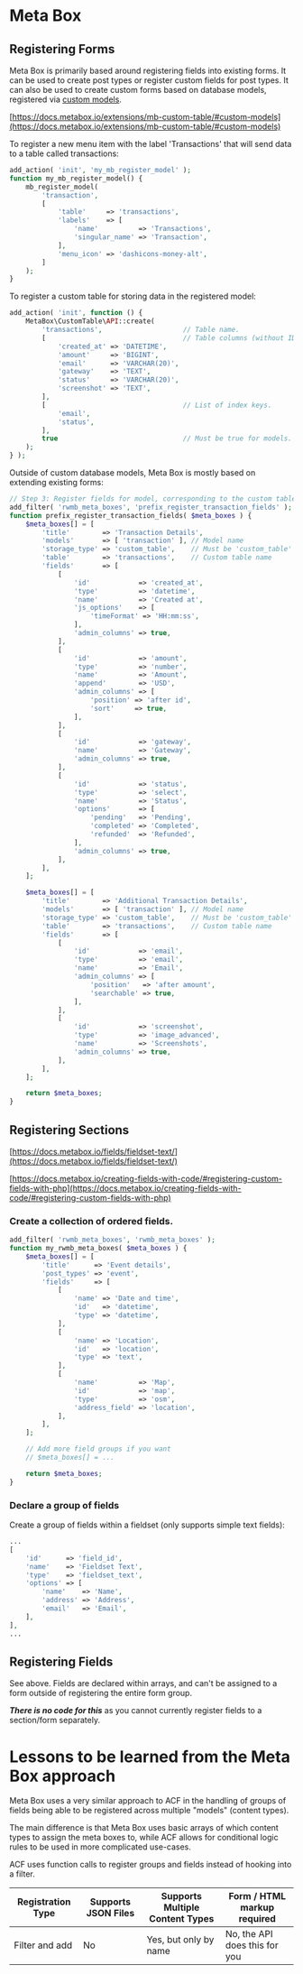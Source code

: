 # Meta Box

## Registering Forms

Meta Box is primarily based around registering fields into existing forms. It can be used to create post types or
register custom fields for post types. It can also be used to create custom forms based on database models, registered
via [custom models](https://docs.metabox.io/extensions/mb-custom-table/#custom-models).

[https://docs.metabox.io/extensions/mb-custom-table/#custom-models](https://docs.metabox.io/extensions/mb-custom-table/#custom-models)

To register a new menu item with the label 'Transactions' that will send data to a table called transactions:

```php
add_action( 'init', 'my_mb_register_model' );
function my_mb_register_model() {
	mb_register_model(
		'transaction',
		[
			'table'     => 'transactions',
			'labels'    => [
				'name'          => 'Transactions',
				'singular_name' => 'Transaction',
			],
			'menu_icon' => 'dashicons-money-alt',
		]
	);
}
```

To register a custom table for storing data in the registered model:

```php
add_action( 'init', function () {
	MetaBox\CustomTable\API::create(
		'transactions',                    // Table name.
		[                                  // Table columns (without ID).
			'created_at' => 'DATETIME',
			'amount'     => 'BIGINT',
			'email'      => 'VARCHAR(20)',
			'gateway'    => 'TEXT',
			'status'     => 'VARCHAR(20)',
			'screenshot' => 'TEXT',
		],
		[                                  // List of index keys.
			'email',
			'status',
		],
		true                               // Must be true for models.
	);
} );
```

Outside of custom database models, Meta Box is mostly based on extending existing forms:

```php
// Step 3: Register fields for model, corresponding to the custom table structure.
add_filter( 'rwmb_meta_boxes', 'prefix_register_transaction_fields' );
function prefix_register_transaction_fields( $meta_boxes ) {
	$meta_boxes[] = [
		'title'        => 'Transaction Details',
		'models'       => [ 'transaction' ], // Model name
		'storage_type' => 'custom_table',    // Must be 'custom_table'
		'table'        => 'transactions',    // Custom table name
		'fields'       => [
			[
				'id'            => 'created_at',
				'type'          => 'datetime',
				'name'          => 'Created at',
				'js_options'    => [
					'timeFormat' => 'HH:mm:ss',
				],
				'admin_columns' => true,
			],
			[
				'id'            => 'amount',
				'type'          => 'number',
				'name'          => 'Amount',
				'append'        => 'USD',
				'admin_columns' => [
					'position' => 'after id',
					'sort'     => true,
				],
			],
			[
				'id'            => 'gateway',
				'name'          => 'Gateway',
				'admin_columns' => true,
			],
			[
				'id'            => 'status',
				'type'          => 'select',
				'name'          => 'Status',
				'options'       => [
					'pending'   => 'Pending',
					'completed' => 'Completed',
					'refunded'  => 'Refunded',
				],
				'admin_columns' => true,
			],
		],
	];

	$meta_boxes[] = [
		'title'        => 'Additional Transaction Details',
		'models'       => [ 'transaction' ], // Model name
		'storage_type' => 'custom_table',    // Must be 'custom_table'
		'table'        => 'transactions',    // Custom table name
		'fields'       => [
			[
				'id'            => 'email',
				'type'          => 'email',
				'name'          => 'Email',
				'admin_columns' => [
					'position'   => 'after amount',
					'searchable' => true,
				],
			],
			[
				'id'            => 'screenshot',
				'type'          => 'image_advanced',
				'name'          => 'Screenshots',
				'admin_columns' => true,
			],
		],
	];

	return $meta_boxes;
}
```

## Registering Sections

[https://docs.metabox.io/fields/fieldset-text/](https://docs.metabox.io/fields/fieldset-text/)

[https://docs.metabox.io/creating-fields-with-code/#registering-custom-fields-with-php](https://docs.metabox.io/creating-fields-with-code/#registering-custom-fields-with-php)

### Create a collection of ordered fields.

```php
add_filter( 'rwmb_meta_boxes', 'rwmb_meta_boxes' );
function my_rwmb_meta_boxes( $meta_boxes ) {
	$meta_boxes[] = [
		'title'      => 'Event details',
		'post_types' => 'event',
		'fields'     => [
			[
				'name' => 'Date and time',
				'id'   => 'datetime',
				'type' => 'datetime',
			],
			[
				'name' => 'Location',
				'id'   => 'location',
				'type' => 'text',
			],
			[
				'name'          => 'Map',
				'id'            => 'map',
				'type'          => 'osm',
				'address_field' => 'location',
			],
		],
	];

	// Add more field groups if you want
	// $meta_boxes[] = ...

	return $meta_boxes;
}
```

### Declare a group of fields

Create a group of fields within a fieldset (only supports simple text fields):

```php
...
[
	'id'      => 'field_id',
	'name'    => 'Fieldset Text',
	'type'    => 'fieldset_text',
	'options' => [
		'name'    => 'Name',
		'address' => 'Address',
		'email'   => 'Email',
	],
],
...
```

## Registering Fields

See above. Fields are declared within arrays, and can't be assigned to a form outside of registering the entire form
group.

**_There is no code for this_** as you cannot currently register fields to a section/form separately.

# Lessons to be learned from the Meta Box approach

Meta Box uses a very similar approach to ACF in the handling of groups of fields being able to be registered across
multiple "models" (content types).

The main difference is that Meta Box uses basic arrays of which content types to assign the meta boxes to, while ACF
allows for conditional logic rules to be used in more complicated use-cases.

ACF uses function calls to register groups and fields instead of hooking into a filter.

| Registration Type | Supports JSON Files | Supports Multiple Content Types | Form / HTML markup required   |
|-------------------|---------------------|---------------------------------|-------------------------------|
| Filter and add    | No                  | Yes, but only by name           | No, the API does this for you |
